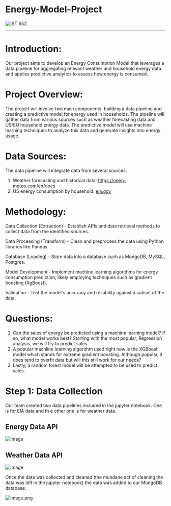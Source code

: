 # Energy-Model-Project

![IST 652](https://github.com/nyurashku/Energy-Model-Project/assets/119478875/d8f14f20-f7e6-40df-93f8-9be92d7ee0df)

****
# Introduction:

Our project aims to develop an Energy Consumption Model that leverages a data pipeline for aggregating relevant weather and household energy data and applies predictive analytics to assess how energy is consumed.

# Project Overview:

The project will involve two main components: building a data pipeline and creating a predictive model for energy used in households. The pipeline will gather data from various sources such as weather forecasting data and US/EU household energy data. The predictive model will use machine learning techniques to analyze this data and generate insights into energy usage.


# Data Sources:

The data pipeline will integrate data from several sources:

1.	Weather forecasting and historical data: https://open-meteo.com/en/docs
2.	US energy consumption by household: [eia.gov](https://eia.gov)


# Methodology:

Data Collection (Extraction) - Establish APIs and data retrieval methods to collect data from the identified sources.

Data Processing (Transform) - Clean and preprocess the data using Python libraries like Pandas.

Database (Loading) - Store data into a database such as MongoDB, MySQL, Postgres.

Model Development - Implement machine learning algorithms for energy consumption prediction, likely employing techniques such as gradient boosting (XgBoost).

Validation - Test the model's accuracy and reliability against a subset of the data.

# Questions:

1. Can the sales of energy be predicted using a machine learning model? If so, what model works best? Starting with the most popular, Regression analysis, we will try to predict sales.
2. A popular machline learning algorithm used right now is the XGBoost model which stands for extreme gradient boosting. Although popular, it does tend to overfit data but will this still work for our needs?
3. Lastly, a random forest model will be attempted to be used to predict sales.

# Step 1: Data Collection

Our team created two data pipelines included in the jupyter notebook. One is for EIA data and th e other one is for weather data.

## Energy Data API
![image](https://github.com/nyurashku/Energy-Model-Project/assets/119478875/7f5972bb-9788-4139-b1c5-cecffbef8a1f)

## Weather Data API
![image](https://github.com/nyurashku/Energy-Model-Project/assets/119478875/a4eea411-52b8-498a-b363-bec68937df3e)

Once the data was collected and cleaned (the mundane act of cleaning the data was left in the jupyter notebook) the data was added to our MongoDB database:

![image.png](attachment:image.png)





















